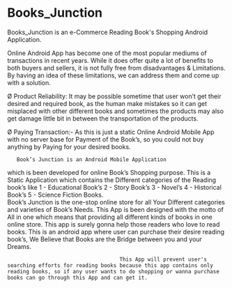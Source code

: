 # Books_Junction
 Books_Junction is an e-Commerce Reading Book's Shopping Android Application.
 
 
 Online Android App has become one of the most popular mediums of transactions in recent years. While it does offer quite a lot of benefits to both buyers and sellers, it is not fully free from disadvantages & Limitations. By having an idea of these limitations, we can address them and come up with a solution.
 
Ø Product Reliability:
                                        It may be possible sometime that user won’t get their desired and required book, as the human make mistakes so it can get misplaced with other different books and sometimes the products may also get damage little bit in between the transportation of the products. 
 
Ø Paying Transaction:-
                                        As this is just a static Online Android Mobile App with no server base for Payment of the Book’s, so you could not buy anything by Paying for your desired books.






       Book’s Junction is an Android Mobile Application
 which is been developed for online Book’s Shopping purpose. This is a Static Application which contains the Different categories of the Reading book’s like 
1 - Educational Book’s
2 - Story Book’s
3 - Novel’s
4 - Historical Book’s
5 - Science Fiction Books.  
                                          Book’s Junction is the one-stop online store for all Your Different categories and varieties of Book’s Needs. This App is been designed with the motto of All in one which means that providing all different kinds of books in one online store. This app is surely gonna help those readers who love to read books. This is an android app where user can purchase their desire reading book’s, We Believe that
Books are the Bridge between you and your Dreams.

                                        This App will prevent user's searching efforts for reading books because this app contains only reading books, so if any user wants to do shopping or wanna purchase books can go through this App and can get it.     
